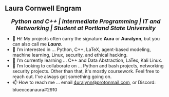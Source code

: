 Laura Cornwell Engram
----------------------
<p style="text-align: center;"><font size="4"><b><i>Python and C++ | Intermediate Programming | IT and Networking | Student at Portland State University</i></b></font></p>

- 👋 Hi! My projects often carry the signature **Aura** or **Auralynn**, but you can also call me ***Laura***. 
- 👀 I’m interested in ... Python, C++, LaTeX, agent-based modeling, machine learning, Linux, security, and ethical hacking.
- 🌱 I’m currently learning ... C++ and Data Abstraction, LaTex, Kali Linux.
- 💞️ I’m looking to collaborate on ... Python and bash projects, networking security projects. Other than that, it's mostly coursework. Feel free to reach out. I've always got something going on.
- 📫 How to reach me ... email 4uralynn@protonmail.com, or Discord: blueoceanaura#2910

<!---
4uralynn/4uralynn is a ✨ special ✨ repository because its `README.md` (this file) appears on your GitHub profile.
You can click the Preview link to take a look at your changes.
--->
